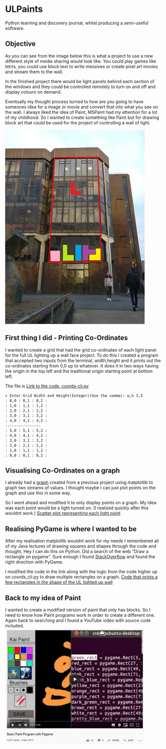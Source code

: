 # ULPaints
Python learning and discovery journal, whilst producing a semi-useful software.

## Objective 
As you can see from the image below this is what a project to use a new different style of media sharing would look like. You could play games like tetris, you could use block text to write messives or create pixel art movies and stream them to the wall.

In the finished project there would be light panels behind each section of the windows and they could be controlled remotely to turn on and off and display colours on demand.

Eventually my thought process turned to how are you going to have someones idea for a image or movie and convert that into what you see on the wall. I always liked the idea of Paint, MSPaint had my attention for a lot of my childhood. So I wanted to create something like Paint but for drawing block art that could be used for the project of controlling a wall of light. 

<img src="objective.jpg" alt="UL light up project" width="450" height="625"/>

## First thing I did - Printing Co-Ordinates
I wanted to create a grid that had the grid co-ordinates of each light panel for the full UL lighting up a wall face project.
To do this I created a program that accepted two inputs from the terminal, width,height and it prints out the co-ordinates starting from 0,0 up to whatever. It does it in two ways having the origin in the top left and the traditional origin starting point at bottom left.

The file is [Link to the code, coords-cli.py](coords_cli.py)

~~~~
> Enter Grid Width and Height(Integer)(Use the comma): w,h 3,5
: 0,0 : 0,1 : 0,2 : 
: 1,0 : 1,1 : 1,2 : 
: 2,0 : 2,1 : 2,2 : 
: 3,0 : 3,1 : 3,2 : 
: 4,0 : 4,1 : 4,2 : 
----------------
: 5,0 : 5,1 : 5,2 : 
: 4,0 : 4,1 : 4,2 : 
: 3,0 : 3,1 : 3,2 : 
: 2,0 : 2,1 : 2,2 : 
: 1,0 : 1,1 : 1,2 : 
: 0,0 : 0,1 : 0,2 : 
~~~~

## Visualising Co-Ordinates on a graph
I already had a [graph](old_graph.py) created from a previous project using matplotlib to graph two streams of values. I thought maybe I can just plot points on the graph and use this in some way. 

So I went ahead and modified it to only display points on a graph. My idea was each point would be a light turned on.
(I realised quickly after this wouldnt work.)
[Scatter plot representing each light point](graph.py)

## Realising PyGame is where I wanted to be
After my realisation matplotlib wouldnt work for my needs I remembered all of my Java lectures of drawing squares and shapes through the code and thought, Hey I can do this on Python. Did a search of the web "Draw a rectangle on pygame". Sure enough I found [StackOverflow](https://stackoverflow.com/questions/19780411/pygame-drawing-a-rectangle "StackOverflow") and found the right direction with PyGame.

I modified the code in the link along with the logic from the code higher up on coords_cli.py to draw multiple rectangles on a graph.
[Code that prints a few rectangles in the shape of the UL lighted up wall](pygame_rect.py)

## Back to my idea of Paint
I wanted to create a modified version of paint that only has blocks. So I need to know how Paint programs work in order to create a different one. Again back to searching and I found a YouTube video with source code included.
<img src="paint.png" alt="Youtube paint video" width="450" height="375"/>







